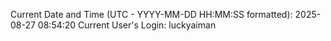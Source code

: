 Current Date and Time (UTC - YYYY-MM-DD HH:MM:SS formatted): 2025-08-27 08:54:20
Current User's Login: luckyaiman
